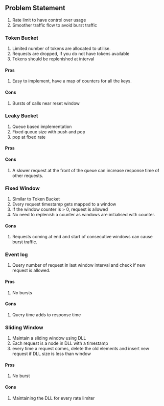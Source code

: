 ## Problem Statement
1. Rate limit to have control over usage
2. Smoother traffic flow to avoid burst traffic

### Token Bucket
1. Limited number of tokens are allocated to utilise.
2. Requests are dropped, if you do not have tokens available
3. Tokens should be replenished at interval
#### Pros
1. Easy to implement, have a map of counters for all the keys.
#### Cons
1. Bursts of calls near reset window

### Leaky Bucket
1. Queue based implementation
2. Fixed queue size with push and pop
3. pop at fixed rate
#### Pros
#### Cons
1. A slower request at the front of the queue can increase response time of other requests.

### Fixed Window
1. Similar to Token Bucket
2. Every request timestamp gets mapped to a window 
3. If the window counter is > 0, request is allowed
4. No need to replenish a counter as windows are initialised with counter.
#### Cons
1. Requests coming at end and start of consecutive windows can cause burst traffic.

### Event log
1. Query number of request in last window interval and check if new request is allowed.
#### Pros
1. No bursts
#### Cons
1. Query time adds to response time

### Sliding Window
1. Maintain a sliding window using DLL
2. Each request is a node in DLL with a timestamp 
3. every time a request comes, delete the old elements and insert new request if DLL size is less than window
#### Pros
1. No burst
#### Cons
1. Maintaining the DLL for every rate limiter
